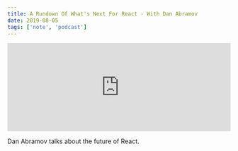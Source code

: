 ```yaml
---
title: A Rundown Of What's Next For React - With Dan Abramov
date: 2019-08-05
tags: ['note', 'podcast']
---
```


<iframe
  height="200px"
  width="100%"
  frameborder="no"
  scrolling="no"
  seamless
  src="https://player.simplecast.com/62a1da0d-f39d-4d65-97d7-8faa48ae046f?dark=false"
></iframe>

Dan Abramov talks about the future of React.
